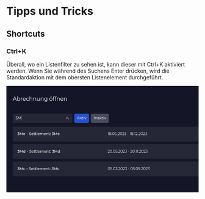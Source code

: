# Tipps und Tricks

## Shortcuts

### Ctrl+K
Überall, wo ein Listenfilter zu sehen ist, kann dieser mit Ctrl+K aktiviert werden. Wenn Sie während des Suchens Enter drücken, wird die Standardaktion mit dem obersten Listenelement durchgeführt.

![trilliun filter input image](https://raw.githubusercontent.com/LordSalmon/trilliun_assets/main/tips-and-tricks/filter_input.png)